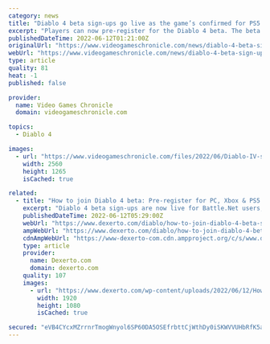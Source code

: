 ```yaml
---
category: news
title: "Diablo 4 beta sign-ups go live as the game’s confirmed for PS5 and Xbox Series X/S"
excerpt: "Players can now pre-register for the Diablo 4 beta. The beta hasn’t been dated, and it appears that the registration page has gone live early, as none of Blizzard‘s Diablo social channels have ..."
publishedDateTime: 2022-06-12T01:21:00Z
originalUrl: "https://www.videogameschronicle.com/news/diablo-4-beta-sign-ups-go-live-as-the-games-confirmed-for-ps5-and-xbox-series-x-s/"
webUrl: "https://www.videogameschronicle.com/news/diablo-4-beta-sign-ups-go-live-as-the-games-confirmed-for-ps5-and-xbox-series-x-s/"
type: article
quality: 81
heat: -1
published: false

provider:
  name: Video Games Chronicle
  domain: videogameschronicle.com

topics:
  - Diablo 4

images:
  - url: "https://www.videogameschronicle.com/files/2022/06/Diablo-IV-scaled.jpg"
    width: 2560
    height: 1265
    isCached: true

related:
  - title: "How to join Diablo 4 beta: Pre-register for PC, Xbox & PS5 test access"
    excerpt: "Diablo 4 beta sign-ups are now live for Battle.Net users, so if you want to get involved with the next battle in Sanctuary, here's what you need to know."
    publishedDateTime: 2022-06-12T05:29:00Z
    webUrl: "https://www.dexerto.com/diablo/how-to-join-diablo-4-beta-sign-up-pre-register-access-1845993/"
    ampWebUrl: "https://www.dexerto.com/diablo/how-to-join-diablo-4-beta-sign-up-pre-register-access-1845993/?amp"
    cdnAmpWebUrl: "https://www-dexerto-com.cdn.ampproject.org/c/s/www.dexerto.com/diablo/how-to-join-diablo-4-beta-sign-up-pre-register-access-1845993/?amp"
    type: article
    provider:
      name: Dexerto.com
      domain: dexerto.com
    quality: 107
    images:
      - url: "https://www.dexerto.com/wp-content/uploads/2022/06/12/How-to-join-Diablo-4-beta-Pre-register-for-PC-Xbox-PS5-test-access-.jpg"
        width: 1920
        height: 1080
        isCached: true

secured: "eVB4CYcxMZrrnrTmogWnyol6SP60DA5OSEfrbttCjWthDy0iSKWVVUHbRfK5aZ/7IPNS4xj0PJGdz4ghESnbGUpyvPG/49mzb32C5/+MYWHtQXEA+fmc9q/vQXeLjDy+4eDQJ37PZXtd9xy0AWOZSgGTbKNeIQIhnpS/UCOlmSpn+44u4MsUp2y/BXSDLaWZZhcsuLVFnHjxTnvo/WqiyKFs+1Ig8k/27S7CEFx8BqKz8VjrZH+rIMUo4DPTUYvE9kiUZTYZQ/BTcRz5cPT9EEfadJnPeXlrFm0GiHY3+vTokJL60hZETY2qrSEL+yyv1cd/3T9gtpMs7S0hdhcHxrcsyr7sEGbLcanpGpKfBk8=;LZAiV4mQSt3kvPeXgK8YTQ=="
---
```


